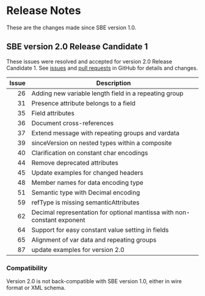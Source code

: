 Release Notes
=============

These are the changes made since SBE version 1.0. 

SBE version 2.0 Release Candidate 1
-------------------
These issues were resolved and accepted for version 2.0 Release Candidate 1. See [issues](https://github.com/FIXTradingCommunity/fix-simple-binary-encoding/issues) and [pull requests](https://github.com/FIXTradingCommunity/fix-simple-binary-encoding/pulls) in GitHub for details and changes.

| Issue | Description                                                    |
|------:|----------------------------------------------------------------|
| 26    | Adding new variable length field in a repeating group          |
| 31    | Presence attribute belongs to a field                          |
| 35    | Field attributes                                               |
| 36    | Document cross-references                                      |
| 37    | Extend message with repeating groups and vardata               |
| 39    | sinceVersion on nested types within a composite                |
| 40    | Clarification on constant char encodings                       |
| 44    | Remove deprecated attributes                                   |
| 45    | Update examples for changed headers                            |
| 48    | Member names for data encoding type                            |
| 51    | Semantic type with Decimal encoding                            |
| 59    | refType is missing semanticAttributes                          |
| 62    | Decimal representation for optional mantissa with non-constant exponent |
| 64    | Support for easy constant value setting in fields              |
| 65    | Alignment of var data and repeating groups                     |
| 87    | update examples for version 2.0                                |


### Compatibility

Version 2.0 is not back-compatible with SBE version 1.0, either in wire format or XML schema.
